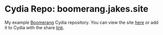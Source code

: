 # Cydia Repo: boomerang.jakes.site

My example [Boomerang](https://github.com/Jake0oo0/boomerang) Cydia repository. You can view the site [here](https://boomerang.jakes.site) or add it to Cydia with the share [link](cydia://url/https://cydia.saurik.com/api/share#?source=http://boomerang.jakes.site).